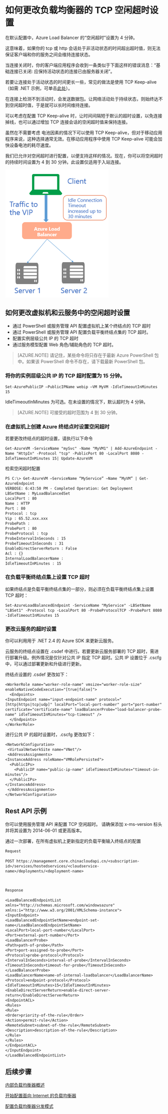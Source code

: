 <properties 
   pageTitle="配置负载均衡器的 TCP 空闲超时 | Azure"
   description="配置负载均衡器的 TCP 空闲超时"
   services="load-balancer"
   documentationCenter="na"
   authors="joaoma"
   manager="carmonm"
   editor="tysonn" />
<tags 
   ms.service="load-balancer"
   ms.date="03/03/2016"
   wacn.date="08/29/2016" />


# 如何更改负载均衡器的 TCP 空闲超时设置

在默认配置中，Azure Load Balancer 的“空闲超时”设置为 4 分钟。

这意味着，如果你的 tcp 或 http 会话处于非活动状态的时间超出超时值，则无法保证客户端和你的服务之间会维持连接状态。

当连接关闭时，你的客户端应用程序会收到一条类似于下面这样的错误消息：“基础连接已关闭: 应保持活动状态的连接已由服务器关闭”。

若要让连接处于活动状态的时间更长一些，常见的做法是使用 TCP Keep-alive（如需 .NET 示例，可单击[此处](https://msdn.microsoft.com/zh-cn/library/system.net.servicepoint.settcpkeepalive.aspx)）。

在连接上检测不到活动时，会发送数据包。让网络活动处于持续状态，则始终达不到空闲超时值，于是就可以长时间维持连接。

可以考虑在配置 TCP Keep-alive 时，让时间间隔短于默认的超时设置，以免连接掉线，也可以通过增加 TCP 连接会话的空闲超时值来保持连接。

虽然在不需要考虑 电池因素的情况下可以使用 TCP Keep-alive，但对于移动应用程序来说，这种选择通常无效。在移动应用程序中使用 TCP Keep-alive 可能会加快设备电池的耗尽速度。

我们已允许对空闲超时进行配置，以便支持这样的情况。现在，你可以将空闲超时的持续时间设置为 4 到 30 分钟。此设置仅适用于入站连接。

![tcptimeout](./media/load-balancer-tcp-idle-timeout/image1.png)


## 如何更改虚拟机和云服务中的空闲超时设置

- 通过 PowerShell 或服务管理 API 配置虚拟机上某个终结点的 TCP 超时
- 通过 PowerShell 或服务管理 API 配置负载平衡终结点集的 TCP 超时。
- 配置实例层级公共 IP 的 TCP 超时
- 通过服务模型配置 Web 角色/辅助角色的 TCP 超时。
 

>[AZURE.NOTE] 请记住，某些命令将只存在于最新 Azure PowerShell 包中。如果该 PowerShell 命令不存在，请下载最新 PowerShell 包。

 
### 将你的实例层级公共 IP 的 TCP 超时配置为 15 分钟。

	Set-AzurePublicIP –PublicIPName webip –VM MyVM -IdleTimeoutInMinutes 15

IdleTimeoutInMinutes 为可选。在未设置的情况下，默认超时为 4 分钟。

>[AZURE.NOTE] 可接受的超时范围为 4 到 30 分钟。
 
### 在虚拟机上创建 Azure 终结点时设置空闲超时

若要更改终结点的超时设置，请执行以下命令

	Get-AzureVM -ServiceName "mySvc" -Name "MyVM1" | Add-AzureEndpoint -Name "HttpIn" -Protocol "tcp" -PublicPort 80 -LocalPort 8080 -IdleTimeoutInMinutes 15| Update-AzureVM
 
检索空闲超时配置

	PS C:\> Get-AzureVM –ServiceName “MyService” –Name “MyVM” | Get-AzureEndpoint
	VERBOSE: 6:43:50 PM - Completed Operation: Get Deployment
	LBSetName : MyLoadBalancedSet
	LocalPort : 80
	Name : HTTP
	Port : 80
	Protocol : tcp
	Vip : 65.52.xxx.xxx
	ProbePath :
	ProbePort : 80
	ProbeProtocol : tcp
	ProbeIntervalInSeconds : 15
	ProbeTimeoutInSeconds : 31
	EnableDirectServerReturn : False
	Acl : {}
	InternalLoadBalancerName :
	IdleTimeoutInMinutes : 15
 
### 在负载平衡终结点集上设置 TCP 超时

如果终结点是负载平衡终结点集的一部分，则必须在负载平衡终结点集上设置 TCP 超时：

	Set-AzureLoadBalancedEndpoint -ServiceName "MyService" -LBSetName "LBSet1" -Protocol tcp -LocalPort 80 -ProbeProtocolTCP -ProbePort 8080 -IdleTimeoutInMinutes 15
 
### 更改云服务的超时设置

你可以利用用于 .NET 2.4 的 Azure SDK 来更新云服务。

云服务的终结点设置在 .csdef 中进行。若要更新云服务部署的 TCP 超时，需进行部署升级。例外情况是仅针对公共 IP 指定 TCP 超时。公共 IP 设置位于 .cscfg 中，可以通过部署更新和升级进行更新。

终结点设置的 .csdef 更改如下：

	<WorkerRole name="worker-role-name" vmsize="worker-role-size" enableNativeCodeExecution="[true|false]">
	  <Endpoints>
    <InputEndpoint name="input-endpoint-name" protocol="[http|https|tcp|udp]" localPort="local-port-number" port="port-number" certificate="certificate-name" loadBalancerProbe="load-balancer-probe-name" idleTimeoutInMinutes="tcp-timeout" />
	  </Endpoints>
	</WorkerRole>

进行公共 IP 的超时设置时，.cscfg 更改如下：

	<NetworkConfiguration>
 	 <VirtualNetworkSite name="VNet"/>
 	 <AddressAssignments>
    <InstanceAddress roleName="VMRolePersisted">
      <PublicIPs>
        <PublicIP name="public-ip-name" idleTimeoutInMinutes="timeout-in-minutes"/>
      </PublicIPs>
    </InstanceAddress>
 	 </AddressAssignments>
	</NetworkConfiguration>

## Rest API 示例

你可以使用服务管理 API 来配置 TCP 空闲超时。
请确保添加 x-ms-version 标头并将其设置为 2014-06-01 或更高版本。
 
通过一次部署，在所有虚拟机上更新指定的负载平衡输入终结点的配置
	
	Request

	POST https://management.core.chinacloudapi.cn/<subscription-id>/services/hostedservices/<cloudservice-name>/deployments/<deployment-name>
<BR>

	Response

	<LoadBalancedEndpointList xmlns="http://schemas.microsoft.com/windowsazure" xmlns:i="http://www.w3.org/2001/XMLSchema-instance">
	<InputEndpoint>
	<LoadBalancedEndpointSetName>endpoint-set-name</LoadBalancedEndpointSetName>
	<LocalPort>local-port-number</LocalPort>
	<Port>external-port-number</Port>
	<LoadBalancerProbe>
	<Path>path-of-probe</Path>
	<Port>port-assigned-to-probe</Port>
	<Protocol>probe-protocol</Protocol>
	<IntervalInSeconds>interval-of-probe</IntervalInSeconds>
	<TimeoutInSeconds>timeout-for-probe</TimeoutInSeconds>
	</LoadBalancerProbe>
	<LoadBalancerName>name-of-internal-loadbalancer</LoadBalancerName>
	<Protocol>endpoint-protocol</Protocol>
	<IdleTimeoutInMinutes>15</IdleTimeoutInMinutes>
	<EnableDirectServerReturn>enable-direct-server-return</EnableDirectServerReturn>
	<EndpointACL>
	<Rules>
	<Rule>
	<Order>priority-of-the-rule</Order>
	<Action>permit-rule</Action>
	<RemoteSubnet>subnet-of-the-rule</RemoteSubnet>
	<Description>description-of-the-rule</Description>
	</Rule>
	</Rules>
	</EndpointACL>
	</InputEndpoint>
	</LoadBalancedEndpointList>

## 后续步骤

[内部负载均衡器概述](/documentation/articles/load-balancer-internal-overview/)

[开始配置面向 Internet 的负载均衡器](/documentation/articles/load-balancer-get-started-internet-arm-ps/)

[配置负载均衡器分发模式](/documentation/articles/load-balancer-distribution-mode/)

 

<!---HONumber=Mooncake_0822_2016-->